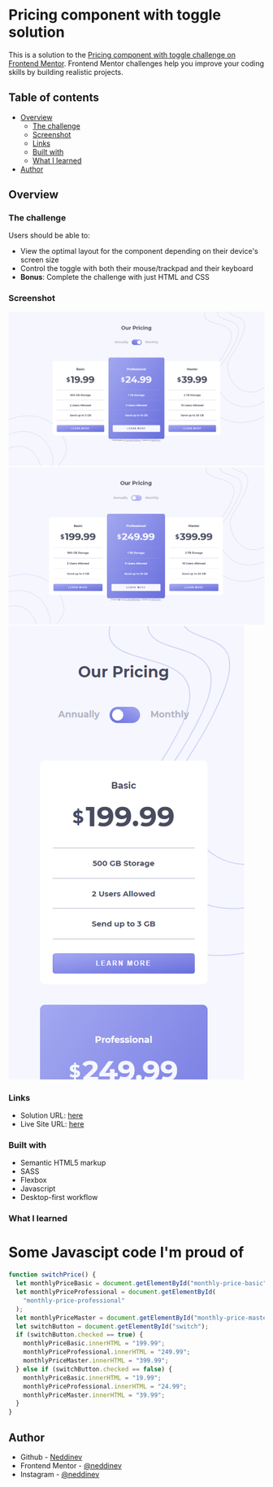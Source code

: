 # Pricing component with toggle solution

This is a solution to the [Pricing component with toggle challenge on Frontend Mentor](https://www.frontendmentor.io/challenges/pricing-component-with-toggle-8vPwRMIC). Frontend Mentor challenges help you improve your coding skills by building realistic projects. 

## Table of contents

- [Overview](#overview)
  - [The challenge](#the-challenge)
  - [Screenshot](#screenshot)
  - [Links](#links)
  - [Built with](#built-with)
  - [What I learned](#what-i-learned)
- [Author](#author)




## Overview

### The challenge

Users should be able to:

- View the optimal layout for the component depending on their device's screen size
- Control the toggle with both their mouse/trackpad and their keyboard
- **Bonus**: Complete the challenge with just HTML and CSS

### Screenshot

![](./screenshot1.png)
![](./screenshot2.png)
![](./screenshot3.png)


### Links

- Solution URL: [here](https://github.com/NedDinev/pricing-component-with-toggle-master/tree/main/pricing-component-with-toggle-master)
- Live Site URL: [here](https://pricing-component-with-toggle-master-beryl.vercel.app/)


### Built with

- Semantic HTML5 markup
- SASS
- Flexbox
- Javascript
- Desktop-first workflow

### What I learned

<h1>Some Javascipt code I'm proud of</h1>

```js
function switchPrice() {
  let monthlyPriceBasic = document.getElementById("monthly-price-basic");
  let monthlyPriceProfessional = document.getElementById(
    "monthly-price-professional"
  );
  let monthlyPriceMaster = document.getElementById("monthly-price-master");
  let switchButton = document.getElementById("switch");
  if (switchButton.checked == true) {
    monthlyPriceBasic.innerHTML = "199.99";
    monthlyPriceProfessional.innerHTML = "249.99";
    monthlyPriceMaster.innerHTML = "399.99";
  } else if (switchButton.checked == false) {
    monthlyPriceBasic.innerHTML = "19.99";
    monthlyPriceProfessional.innerHTML = "24.99";
    monthlyPriceMaster.innerHTML = "39.99";
  }
}
```


## Author

- Github - [Neddinev](https://github.com/NedDinev)
- Frontend Mentor - [@neddinev](https://www.frontendmentor.io/profile/NedDinev)
- Instagram - [@neddinev](https://www.instagram.com/neddinev/)
